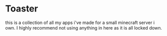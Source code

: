 # Toaster
this is a collection of all my apps i've made for a small minecraft server i own. I highly recommend not using anything in here as it is all locked down.
